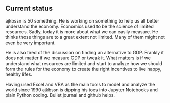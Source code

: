 ## Current status

ajkbssn is 50 something.
He is working on something to help us all better understand the economy.
Economics used to be the science of limited resources.
Sadly, today it is more about what we can easily measure.
He thinks those things are to a great extent not limited.
Many of them might not even be very important.

He is also tired of the discussion on finding an alternative to GDP.
Frankly it does not matter if we measure GDP or tweak it.
What matters is if we understand what resources are limited and start to analyze how we should form the rules for the economy to create the right incentives to live happy, healthy lifes.

Having used Excel and VBA as the main tools to model and analyze the world since 1990 ajkbssn is dipping his toes into Jupyter Notebooks and plain Python coding. Bullet journal and github helps.
